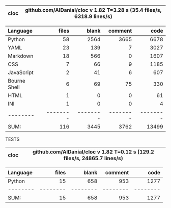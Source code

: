 cloc|github.com/AlDanial/cloc v 1.82  T=3.28 s (35.4 files/s, 6318.9 lines/s)
--- | ---

Language|files|blank|comment|code
:-------|-------:|-------:|-------:|-------:
Python|58|2564|3665|6678
YAML|23|139|7|3027
Markdown|18|566|0|1607
CSS|7|66|9|1185
JavaScript|2|41|6|607
Bourne Shell|6|69|75|330
HTML|1|0|0|61
INI|1|0|0|4
--------|--------|--------|--------|--------
SUM:|116|3445|3762|13499

TESTS

cloc|github.com/AlDanial/cloc v 1.82  T=0.12 s (129.2 files/s, 24865.7 lines/s)
--- | ---

Language|files|blank|comment|code
:-------|-------:|-------:|-------:|-------:
Python|15|658|953|1277
--------|--------|--------|--------|--------
SUM:|15|658|953|1277
